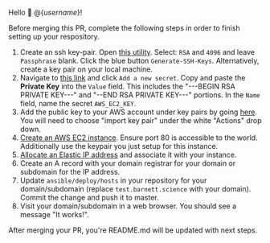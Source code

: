 Hello :wave: @{_username_}!

Before merging this PR, complete the following steps in order to finish setting up your respository.

1. Create an ssh key-pair.  Open <a href="https://8gwifi.org/sshfunctions.jsp" target="_blank">this utility</a>. Select: `RSA` and `4096` and leave `Passphrase` blank.  Click the blue button `Generate-SSH-Keys`. Alternatively, create a key pair on your local machine.
2. Navigate to <a href="https://github.com/{_username_}/{_repo_name_}/settings/secrets" target="_blank">this link</a> and click `Add a new secret`.  Copy and paste the **Private Key** into the `Value` field. This includes the "---BEGIN RSA PRIVATE KEY---" and "--END RSA PRIVATE KEY---" portions. In the `Name` field, name the secret `AWS_EC2_KEY`.  
3. Add the public key to your AWS account under key pairs by going <a href="https://console.aws.amazon.com/ec2/#KeyPairs:" target="_blank">here</a>. You will need to choose "import key pair" under the white "Actions" drop down.
4. <a href="https://console.aws.amazon.com/ec2#LaunchInstanceWizard:" target="_blank">Create an AWS EC2 instance</a>. Ensure port 80 is accessible to the world. Additionally use the keypair you just setup for this instance.
5. <a href="https://console.aws.amazon.com/ec2#AllocateAddress:">Allocate an Elastic IP address</a> and associate it with your instance. 
6. Create an A record with your domain registrar for your domain or subdomain for the IP address.
7. Update `ansible/deploy/hosts` in your repository for your domain/subdomain (replace `test.barnett.science` with your domain). Commit the change and push it to master.
8. Visit your domain/subdomain in a web browser. You should see a message "It works!".

After merging your PR, you're README.md will be updated with next steps.
